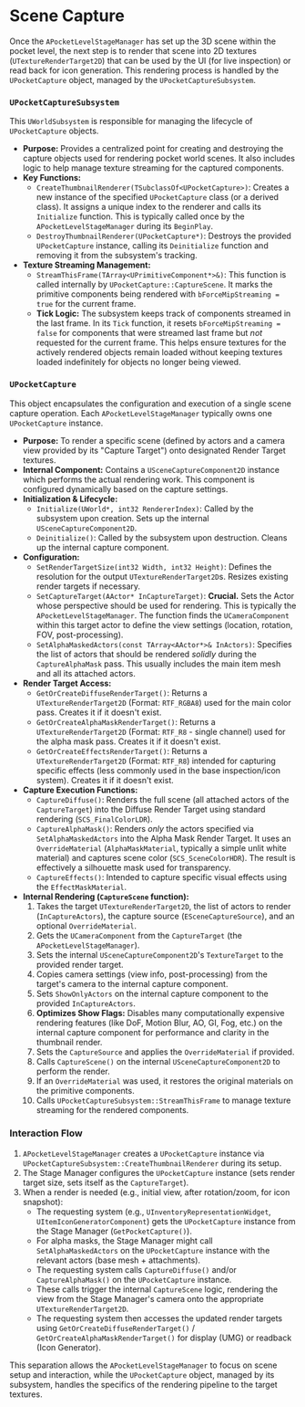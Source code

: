 # Scene Capture

Once the `APocketLevelStageManager` has set up the 3D scene within the pocket level, the next step is to render that scene into 2D textures (`UTextureRenderTarget2D`) that can be used by the UI (for live inspection) or read back for icon generation. This rendering process is handled by the `UPocketCapture` object, managed by the `UPocketCaptureSubsystem`.

### `UPocketCaptureSubsystem`

This `UWorldSubsystem` is responsible for managing the lifecycle of `UPocketCapture` objects.

* **Purpose:** Provides a centralized point for creating and destroying the capture objects used for rendering pocket world scenes. It also includes logic to help manage texture streaming for the captured components.
* **Key Functions:**
  * `CreateThumbnailRenderer(TSubclassOf<UPocketCapture>)`: Creates a new instance of the specified `UPocketCapture` class (or a derived class). It assigns a unique index to the renderer and calls its `Initialize` function. This is typically called once by the `APocketLevelStageManager` during its `BeginPlay`.
  * `DestroyThumbnailRenderer(UPocketCapture*)`: Destroys the provided `UPocketCapture` instance, calling its `Deinitialize` function and removing it from the subsystem's tracking.
* **Texture Streaming Management:**
  * `StreamThisFrame(TArray<UPrimitiveComponent*>&)`: This function is called internally by `UPocketCapture::CaptureScene`. It marks the primitive components being rendered with `bForceMipStreaming = true` for the current frame.
  * **Tick Logic:** The subsystem keeps track of components streamed in the last frame. In its `Tick` function, it resets `bForceMipStreaming = false` for components that were streamed last frame but _not_ requested for the current frame. This helps ensure textures for the actively rendered objects remain loaded without keeping textures loaded indefinitely for objects no longer being viewed.

### `UPocketCapture`

This object encapsulates the configuration and execution of a single scene capture operation. Each `APocketLevelStageManager` typically owns one `UPocketCapture` instance.

* **Purpose:** To render a specific scene (defined by actors and a camera view provided by its "Capture Target") onto designated Render Target textures.
* **Internal Component:** Contains a `USceneCaptureComponent2D` instance which performs the actual rendering work. This component is configured dynamically based on the capture settings.
* **Initialization & Lifecycle:**
  * `Initialize(UWorld*, int32 RendererIndex)`: Called by the subsystem upon creation. Sets up the internal `USceneCaptureComponent2D`.
  * `Deinitialize()`: Called by the subsystem upon destruction. Cleans up the internal capture component.
* **Configuration:**
  * `SetRenderTargetSize(int32 Width, int32 Height)`: Defines the resolution for the output `UTextureRenderTarget2D`s. Resizes existing render targets if necessary.
  * `SetCaptureTarget(AActor* InCaptureTarget)`: **Crucial.** Sets the Actor whose perspective should be used for rendering. This is typically the `APocketLevelStageManager`. The function finds the `UCameraComponent` within this target actor to define the view settings (location, rotation, FOV, post-processing).
  * `SetAlphaMaskedActors(const TArray<AActor*>& InActors)`: Specifies the list of actors that should be rendered _solidly_ during the `CaptureAlphaMask` pass. This usually includes the main item mesh and all its attached actors.
* **Render Target Access:**
  * `GetOrCreateDiffuseRenderTarget()`: Returns a `UTextureRenderTarget2D` (Format: `RTF_RGBA8`) used for the main color pass. Creates it if it doesn't exist.
  * `GetOrCreateAlphaMaskRenderTarget()`: Returns a `UTextureRenderTarget2D` (Format: `RTF_R8` - single channel) used for the alpha mask pass. Creates it if it doesn't exist.
  * `GetOrCreateEffectsRenderTarget()`: Returns a `UTextureRenderTarget2D` (Format: `RTF_R8`) intended for capturing specific effects (less commonly used in the base inspection/icon system). Creates it if it doesn't exist.
* **Capture Execution Functions:**
  * `CaptureDiffuse()`: Renders the full scene (all attached actors of the `CaptureTarget`) into the Diffuse Render Target using standard rendering (`SCS_FinalColorLDR`).
  * `CaptureAlphaMask()`: Renders _only_ the actors specified via `SetAlphaMaskedActors` into the Alpha Mask Render Target. It uses an `OverrideMaterial` (`AlphaMaskMaterial`, typically a simple unlit white material) and captures scene color (`SCS_SceneColorHDR`). The result is effectively a silhouette mask used for transparency.
  * `CaptureEffects()`: Intended to capture specific visual effects using the `EffectMaskMaterial`.
* **Internal Rendering (`CaptureScene` function):**
  1. Takes the target `UTextureRenderTarget2D`, the list of actors to render (`InCaptureActors`), the capture source (`ESceneCaptureSource`), and an optional `OverrideMaterial`.
  2. Gets the `UCameraComponent` from the `CaptureTarget` (the `APocketLevelStageManager`).
  3. Sets the internal `USceneCaptureComponent2D`'s `TextureTarget` to the provided render target.
  4. Copies camera settings (view info, post-processing) from the target's camera to the internal capture component.
  5. Sets `ShowOnlyActors` on the internal capture component to the provided `InCaptureActors`.
  6. **Optimizes Show Flags:** Disables many computationally expensive rendering features (like DoF, Motion Blur, AO, GI, Fog, etc.) on the internal capture component for performance and clarity in the thumbnail render.
  7. Sets the `CaptureSource` and applies the `OverrideMaterial` if provided.
  8. Calls `CaptureScene()` on the internal `USceneCaptureComponent2D` to perform the render.
  9. If an `OverrideMaterial` was used, it restores the original materials on the primitive components.
  10. Calls `UPocketCaptureSubsystem::StreamThisFrame` to manage texture streaming for the rendered components.

### Interaction Flow

1. `APocketLevelStageManager` creates a `UPocketCapture` instance via `UPocketCaptureSubsystem::CreateThumbnailRenderer` during its setup.
2. The Stage Manager configures the `UPocketCapture` instance (sets render target size, sets itself as the `CaptureTarget`).
3. When a render is needed (e.g., initial view, after rotation/zoom, for icon snapshot):
   * The requesting system (e.g., `UInventoryRepresentationWidget`, `UItemIconGeneratorComponent`) gets the `UPocketCapture` instance from the Stage Manager (`GetPocketCapture()`).
   * For alpha masks, the Stage Manager might call `SetAlphaMaskedActors` on the `UPocketCapture` instance with the relevant actors (base mesh + attachments).
   * The requesting system calls `CaptureDiffuse()` and/or `CaptureAlphaMask()` on the `UPocketCapture` instance.
   * These calls trigger the internal `CaptureScene` logic, rendering the view from the Stage Manager's camera onto the appropriate `UTextureRenderTarget2D`.
   * The requesting system then accesses the updated render targets using `GetOrCreateDiffuseRenderTarget()` / `GetOrCreateAlphaMaskRenderTarget()` for display (UMG) or readback (Icon Generator).

This separation allows the `APocketLevelStageManager` to focus on scene setup and interaction, while the `UPocketCapture` object, managed by its subsystem, handles the specifics of the rendering pipeline to the target textures.
